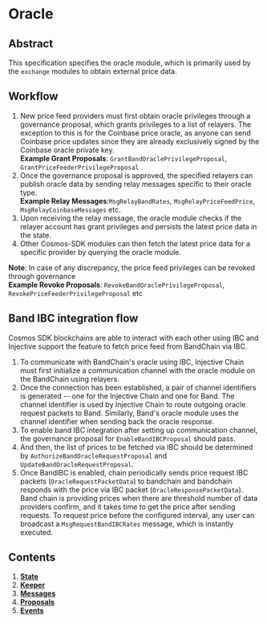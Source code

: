 # Oracle

## Abstract

This specification specifies the oracle module, which is primarily used by the `exchange` modules to obtain external price data.

## Workflow

1. New price feed providers must first obtain oracle privileges through a governance proposal, which grants privileges to a list of relayers. The exception to this is for the Coinbase price oracle, as anyone can send Coinbase price updates since they are already exclusively signed by the Coinbase oracle private key.\
   **Example Grant Proposals**: `GrantBandOraclePrivilegeProposal`, `GrantPriceFeederPrivilegeProposal`
2. Once the governance proposal is approved, the specified relayers can publish oracle data by sending relay messages specific to their oracle type.\
   **Example Relay Messages**:`MsgRelayBandRates`, `MsgRelayPriceFeedPrice`, `MsgRelayCoinbaseMessages` etc.
3. Upon receiving the relay message, the oracle module checks if the relayer account has grant privileges and persists the latest price data in the state.
4. Other Cosmos-SDK modules can then fetch the latest price data for a specific provider by querying the oracle module.

**Note**: In case of any discrepancy, the price feed privileges can be revoked through governance\
**Example Revoke Proposals**: `RevokeBandOraclePrivilegeProposal`, `RevokePriceFeederPrivilegeProposal` etc

## Band IBC integration flow

Cosmos SDK blockchains are able to interact with each other using IBC and Injective support the feature to fetch price feed from BandChain via IBC.

1. To communicate with BandChain's oracle using IBC, Injective Chain must first initialize a communication channel with the oracle module on the BandChain using relayers.
2. Once the connection has been established, a pair of channel identifiers is generated -- one for the Injective Chain and one for Band. The channel identifier is used by Injective Chain to route outgoing oracle request packets to Band. Similarly, Band's oracle module uses the channel identifier when sending back the oracle response.
3. To enable band IBC integration after setting up communication channel, the governance proposal for `EnableBandIBCProposal` should pass.
4. And then, the list of prices to be fetched via IBC should be determined by `AuthorizeBandOracleRequestProposal` and `UpdateBandOracleRequestProposal`.
5. Once BandIBC is enabled, chain periodically sends price request IBC packets (`OracleRequestPacketData`) to bandchain and bandchain responds with the price via IBC packet (`OracleResponsePacketData`). Band chain is providing prices when there are threshold number of data providers confirm, and it takes time to get the price after sending requests. To request price before the configured interval, any user can broadcast a `MsgRequestBandIBCRates` message, which is instantly executed.

## Contents

1. [**State**](https://github.com/InjectiveLabs/injective-docs/blob/gitbook/.gitbook/developers/modules/injective/oracle/01\_state.md)
2. [**Keeper**](https://github.com/InjectiveLabs/injective-docs/blob/gitbook/.gitbook/developers/modules/injective/oracle/02\_keeper.md)
3. [**Messages**](https://github.com/InjectiveLabs/injective-docs/blob/gitbook/.gitbook/developers/modules/injective/oracle/03\_messages.md)
4. [**Proposals**](https://github.com/InjectiveLabs/injective-docs/blob/gitbook/.gitbook/developers/modules/injective/oracle/04\_proposals.md)
5. [**Events**](https://github.com/InjectiveLabs/injective-docs/blob/gitbook/.gitbook/developers/modules/injective/oracle/05\_events.md)
